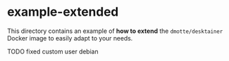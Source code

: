 # example-extended

This directory contains an example of **how to extend** the `dmotte/desktainer` Docker image to easily adapt to your needs.

TODO fixed custom user debian
